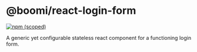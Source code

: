 # @boomi/react-login-form

[![npm (scoped)](https://img.shields.io/npm/v/@boomi/react-login-form.svg?style=flat-square)](https://www.npmjs.com/package/@boomi/react-login-form)

A generic yet configurable stateless react component for a functioning login form.
